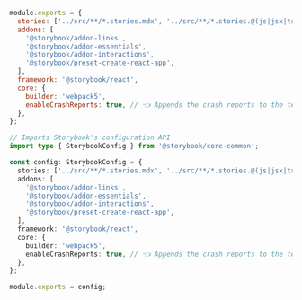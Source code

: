 ```js filename=".storybook/main.js" renderer="common" language="js" tabTitle="main-js"
module.exports = {
  stories: ['../src/**/*.stories.mdx', '../src/**/*.stories.@(js|jsx|ts|tsx)'],
  addons: [
    '@storybook/addon-links',
    '@storybook/addon-essentials',
    '@storybook/addon-interactions',
    '@storybook/preset-create-react-app',
  ],
  framework: '@storybook/react',
  core: {
    builder: 'webpack5',
    enableCrashReports: true, // 👈 Appends the crash reports to the telemetry events
  },
};
```
```ts filename=".storybook/main.ts" renderer="common" language="ts" tabTitle="main-ts"
// Imports Storybook's configuration API
import type { StorybookConfig } from '@storybook/core-common';

const config: StorybookConfig = {
  stories: ['../src/**/*.stories.mdx', '../src/**/*.stories.@(js|jsx|ts|tsx)'],
  addons: [
    '@storybook/addon-links',
    '@storybook/addon-essentials',
    '@storybook/addon-interactions',
    '@storybook/preset-create-react-app',
  ],
  framework: '@storybook/react',
  core: {
    builder: 'webpack5',
    enableCrashReports: true, // 👈 Appends the crash reports to the telemetry events
  },
};

module.exports = config;
```

